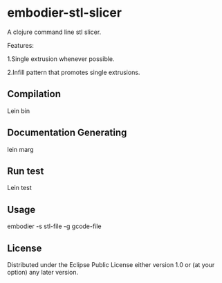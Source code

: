 # embodier-stl-slicer

A clojure command line stl slicer.

Features:

  1.Single extrusion whenever possible.

  2.Infill pattern that promotes single extrusions.

## Compilation

Lein bin

## Documentation Generating

lein marg

## Run test

Lein test

## Usage

embodier -s stl-file -g gcode-file

## License

Distributed under the Eclipse Public License either version 1.0 or (at
your option) any later version.
